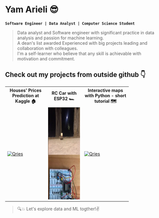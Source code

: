 # Yam Arieli 😎
**`Software Engineer | Data Analyst | Computer Science Student`**

>Data analyst and Software engineer with significant practice in data analysis and passion for machine learning.<br>
A dean's list awarded Experienced with big projects leading and collaboration with colleagues.<br>
I'm a self-learner who believe that any skill is achievable with motivation and commitment.
<!---->

## Check out my projects from outside github 👇
<table style="width:80%">
  <tr>
    <th>Houses' Prices Prediction at Kaggle 🏠</th>
    <th>RC Car with ESP32 🏎️</th>
    <th>Interactive maps with Python - short tutorial 🗺️</th>
  </tr>
  <tr>
      <td>
        <a href="https://www.linkedin.com/posts/yam-arieli_computerscience-project-electronics-activity-7012184953354371073-6G_E/">
           <img alt="Qries" src="https://www.kaggleusercontent.com/kf/116337046/eyJhbGciOiJkaXIiLCJlbmMiOiJBMTI4Q0JDLUhTMjU2In0..VwrHmXNNBmY7lHbHVq5UVg.6UJDT8d5837kzFmhAob4LfqjQcrStVBpgU1Wvic-dFbjPq6IeTaKXRniakv36wVt4gwzQOO25kuHqUj4EMJDAA9Swrv6o9_FbMStJcO8Yum0WuzIRe8oBtyBNOIxBBDQYCPtwuK8lT0Njqx5xy4Dq95B27ZYax5t3BhnojHRkbdpNf_5_jD6mVBnM1dWB5T3NbP5x7dZiy7fXQu4t5SUL6AZkCmeLO5hgdz1pBpNTUVhhLvz43reBjTFur5ZR-CmkfklD9nJT_KwtHDcxD_OZdEmio9Ekui-uAQefgbMo70x89m58dVrlmrgo1jD2dQFEvDxdtF6YGLTWlH5cRMfyKD44EzfiXJgYW4Y3uiaEGvD4IC6OuCb4IgJvTt7xsAfpEdFMTpXdu_olqpvE8OXY6PDklbRftrkM_ZUw4ouDHmr8qg6Jc_eqAq11_NISwKqJN6dXAX2P2ZXbPkqN1T3FBqROF8_K5a9vU79iYt6Uqexyu7XJjVvtKnlQM5NtmpiLOAIukt8g8Dy_QcQZJk4NY_7J-FaG8XaTjcXe0ZoRM5scWbd5tiLp0_qypoPNNEab-Q6TGX-EDxj3V2OgC0Ma-dz15b1ICV72kBf0GfO68IWzNXh5CJCuL07vTp7Kp9jFH3XrX7zMxbarJAaKrhpIsphICxstGbtpr-dPOG42RToDSMzvc7dIDr4E1uW09T11Kn_-s63ibPFlKGz-8GwKg.xScKtyVPe0qxF6Y0yR9cmw/area_year_price.gif" height="300" overflow: hidden;>
        </a>
     </td>
    <td>
        <a href="https://www.linkedin.com/posts/yam-arieli_computerscience-project-electronics-activity-7012184953354371073-6G_E/">
           <img alt="Qries" src="ESP32.jpg" height="300">
        </a>
     </td>
        <td>
        <a href="https://www.linkedin.com/feed/update/urn:li:activity:7028088621962260481">
           <img alt="Qries" src="https://media.licdn.com/dms/image/C4D05AQEeG4F-sSkyTA/videocover-low/0/1675612979243?e=1680192000&v=beta&t=QxEnh2hw-OtIY82EdCy_V0ZfM8cgSGa01mCAVaGn-Uo" width="300">
        </a>
     </td>
  </tr>
</table>
                                                
>🔍💥 Let's explore data and ML togther!✌
<!---->
                                                                 
